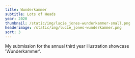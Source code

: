 ```yaml
---
title: Wunderkammer
subtitle: Lots of Heads
year: 2020
thumbnail: /static/img/lucie_jones-wunderkammer-small.png
headerimage: /static/img/lucie_jones-wunderkammer.png
sort: 3
---
```

My submission for the annual third year illustration showcase 'Wunderkammer'.